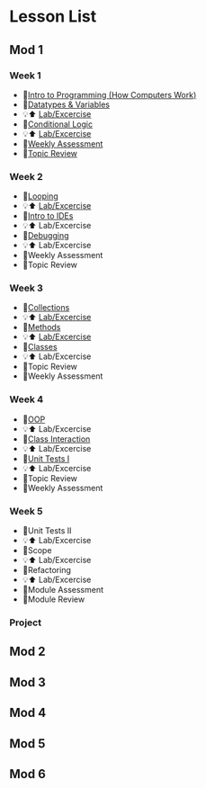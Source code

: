 # Lesson List 

## Mod 1
### Week 1
* 🎒[Intro to Programming (How Computers Work)](./lessons/mod1/introToProgramming.md)
* 🎒[Datatypes & Variables](./lessons/mod1/datatypesAndVariables.md)
* 💡⬆️ [Lab/Excercise](./labs/mod1/DatatypesAndVariables.md)
* 🎒[Conditional Logic](./lessons/mod1/ConditionalLogic.md)
* 💡⬆️ [Lab/Excercise](./labs/mod1/ConditionalLogic.md)
* 🧪[Weekly Assessment](./assessments/mod1/week1.md)
* 🎒[Topic Review](/lessons/mod1/Week1Review.md)
### Week 2
* 🎒[Looping](/lessons/mod1/Looping.md)
* 💡⬆️ [Lab/Excercise](/labs/mod1/Looping.md)
* 🎒[Intro to IDEs](/lessons/mod1/IntroToIDE.md)
* 💡⬆️ Lab/Excercise
* 🎒[Debugging](/lessons/mod1/Debugging.md)
* 💡⬆️ Lab/Excercise
* 🧪Weekly Assessment
* 🎒Topic Review
### Week 3
* 🎒[Collections](/lessons/mod1/Collections.md)
* 💡⬆️ [Lab/Excercise](/labs/mod1/Collections.md)
* 🎒[Methods](/lessons/mod1/Methods.md)
* 💡⬆️ [Lab/Excercise](/labs/mod1/Methods.md)
* 🎒[Classes](/lessons/mod1/Classes.md)
* 💡⬆️ Lab/Excercise
* 🎒Topic Review
* 🧪Weekly Assessment
### Week 4
* 🎒[OOP](/lessons/mod1/OOP.md)
* 💡⬆️ Lab/Excercise
* 🎒[Class Interaction](/lessons/mod1/ClassInteraction.md)
* 💡⬆️ Lab/Excercise
* 🎒[Unit Tests I](/lessons/mod1/UnitTesting.md)
* 💡⬆️ Lab/Excercise
* 🎒Topic Review
* 🧪Weekly Assessment
### Week 5
* 🎒Unit Tests II
* 💡⬆️ Lab/Excercise
* 🎒Scope
* 💡⬆️ Lab/Excercise
* 🎒Refactoring
* 💡⬆️ Lab/Excercise
* 🧪Module Assessment
* 🎒Module Review
### Project


## Mod 2
## Mod 3
## Mod 4
## Mod 5
## Mod 6
